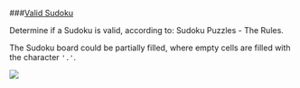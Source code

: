 ###[Valid Sudoku](http://leetcode.com/onlinejudge#question_36)

Determine if a Sudoku is valid, according to: Sudoku Puzzles - The Rules.

The Sudoku board could be partially filled, where empty cells are filled with the character `'.'`.

![](http://upload.wikimedia.org/wikipedia/commons/thumb/f/ff/Sudoku-by-L2G-20050714.svg/250px-Sudoku-by-L2G-20050714.svg.png)
